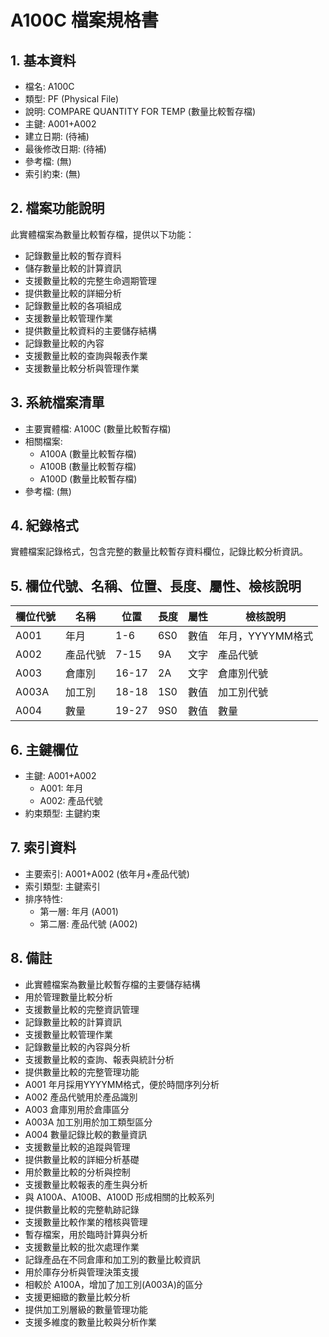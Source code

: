 # A100C 檔案規格書

## 1. 基本資料
- 檔名: A100C
- 類型: PF (Physical File)
- 說明: COMPARE QUANTITY FOR TEMP (數量比較暫存檔)
- 主鍵: A001+A002
- 建立日期: (待補)
- 最後修改日期: (待補)
- 參考檔: (無)
- 索引約束: (無)

## 2. 檔案功能說明
此實體檔案為數量比較暫存檔，提供以下功能：
- 記錄數量比較的暫存資料
- 儲存數量比較的計算資訊
- 支援數量比較的完整生命週期管理
- 提供數量比較的詳細分析
- 記錄數量比較的各項組成
- 支援數量比較管理作業
- 提供數量比較資料的主要儲存結構
- 記錄數量比較的內容
- 支援數量比較的查詢與報表作業
- 支援數量比較分析與管理作業

## 3. 系統檔案清單
- 主要實體檔: A100C (數量比較暫存檔)
- 相關檔案: 
  - A100A (數量比較暫存檔)
  - A100B (數量比較暫存檔)
  - A100D (數量比較暫存檔)
- 參考檔: (無)

## 4. 紀錄格式
實體檔案記錄格式，包含完整的數量比較暫存資料欄位，記錄比較分析資訊。

## 5. 欄位代號、名稱、位置、長度、屬性、檢核說明
| 欄位代號 | 名稱 | 位置 | 長度 | 屬性 | 檢核說明 |
|----------|------|------|------|------|----------|
| A001 | 年月 | 1-6 | 6S0 | 數值 | 年月，YYYYMM格式 |
| A002 | 產品代號 | 7-15 | 9A | 文字 | 產品代號 |
| A003 | 倉庫別 | 16-17 | 2A | 文字 | 倉庫別代號 |
| A003A | 加工別 | 18-18 | 1S0 | 數值 | 加工別代號 |
| A004 | 數量 | 19-27 | 9S0 | 數值 | 數量 |

## 6. 主鍵欄位
- 主鍵: A001+A002
  - A001: 年月
  - A002: 產品代號
- 約束類型: 主鍵約束

## 7. 索引資料
- 主要索引: A001+A002 (依年月+產品代號)
- 索引類型: 主鍵索引
- 排序特性: 
  - 第一層: 年月 (A001)
  - 第二層: 產品代號 (A002)

## 8. 備註
- 此實體檔案為數量比較暫存檔的主要儲存結構
- 用於管理數量比較分析
- 支援數量比較的完整資訊管理
- 記錄數量比較的計算資訊
- 支援數量比較管理作業
- 記錄數量比較的內容與分析
- 支援數量比較的查詢、報表與統計分析
- 提供數量比較的完整管理功能
- A001 年月採用YYYYMM格式，便於時間序列分析
- A002 產品代號用於產品識別
- A003 倉庫別用於倉庫區分
- A003A 加工別用於加工類型區分
- A004 數量記錄比較的數量資訊
- 支援數量比較的追蹤與管理
- 提供數量比較的詳細分析基礎
- 用於數量比較的分析與控制
- 支援數量比較報表的產生與分析
- 與 A100A、A100B、A100D 形成相關的比較系列
- 提供數量比較的完整軌跡記錄
- 支援數量比較作業的稽核與管理
- 暫存檔案，用於臨時計算與分析
- 支援數量比較的批次處理作業
- 記錄產品在不同倉庫和加工別的數量比較資訊
- 用於庫存分析與管理決策支援
- 相較於 A100A，增加了加工別(A003A)的區分
- 支援更細緻的數量比較分析
- 提供加工別層級的數量管理功能
- 支援多維度的數量比較與分析作業 